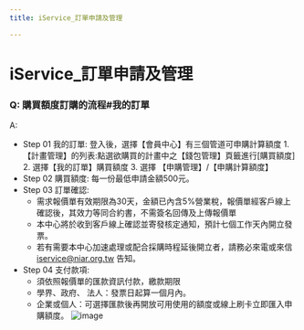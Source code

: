 ```yaml
---
title: iService_訂單申請及管理

---
```


# iService_訂單申請及管理

### Q: 購買額度訂購的流程#我的訂單
A:

* Step 01 我的訂單:
登入後，選擇【會員中心】有三個管道可申購計算額度
    1.【計畫管理】的列表:點選欲購買的計畫中之【錢包管理】頁籤進行[購買額度]
    2. 選擇【我的訂單】購買額度
    3. 選擇 【申購管理】/【申購計算額度】
* Step 02 購買額度: 每一份最低申請金額500元。
* Step 03 訂單確認:
    - 需求報價單有效期限為30天，金額已內含5%營業稅，報價單經客戶線上確認後，其效力等同合約書，不需簽名回傳及上傳報價單
    - 本中心將於收到客戶線上確認並寄發核定通知，預計七個工作天內開立發票。
    - 若有需要本中心加速處理或配合採購時程延後開立者，請務必來電或來信 iservice@niar.org.tw 告知。
* Step 04 支付款項:
    - 須依照報價單的匯款資訊付款，繳款期限
    - 學界、政府、 法人：發票日起算一個月內。
    - 企業或個人：可選擇匯款後再開放可用使用的額度或線上刷卡立即匯入申購額度。
![image](https://hackmd.io/_uploads/SyGdSoY-ll.png)
    

